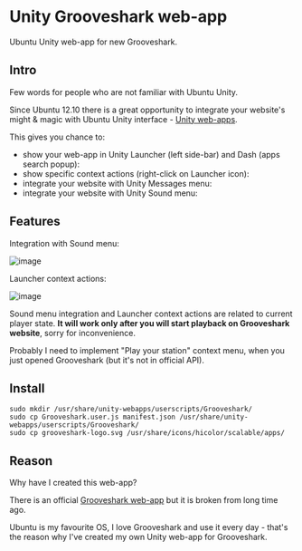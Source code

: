Unity Grooveshark web-app
=========================

Ubuntu Unity web-app for new Grooveshark.

Intro
-----
Few words for people who are not familiar with Ubuntu Unity.

Since Ubuntu 12.10 there is a great opportunity to integrate your website's might & magic with Ubuntu Unity interface - [Unity web-apps](http://developer.ubuntu.com/webapps/).

This gives you chance to:
- show your web-app in Unity Launcher (left side-bar) and Dash (apps search popup):
- show specific context actions (right-click on Launcher icon):
- integrate your website with Unity Messages menu:
- integrate your website with Unity Sound menu:

Features
--------
Integration with Sound menu:

![image](http://i.imgur.com/7yVW9b6.png)

Launcher context actions:

![image](http://i.imgur.com/uNVvMdP.png)

Sound menu integration and Launcher context actions are related to current player state.
**It will work only after you will start playback on Grooveshark website**, sorry for inconvenience.

Probably I need to implement "Play your station" context menu, when you just opened Grooveshark (but it's not in official API).

Install
-------

    sudo mkdir /usr/share/unity-webapps/userscripts/Grooveshark/
    sudo cp Grooveshark.user.js manifest.json /usr/share/unity-webapps/userscripts/Grooveshark/
    sudo cp grooveshark-logo.svg /usr/share/icons/hicolor/scalable/apps/

Reason
------
Why have I created this web-app?

There is an official [Grooveshark web-app](https://launchpad.net/ubuntu/+source/unity-webapps-grooveshark) but it is broken from long time ago.

Ubuntu is my favourite OS, I love Grooveshark and use it every day - that's the reason why I've created my own Unity web-app for Grooveshark.